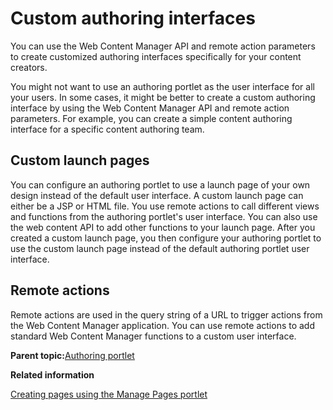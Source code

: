 # Custom authoring interfaces

You can use the Web Content Manager API and remote action parameters to create customized authoring interfaces specifically for your content creators.

You might not want to use an authoring portlet as the user interface for all your users. In some cases, it might be better to create a custom authoring interface by using the Web Content Manager API and remote action parameters. For example, you can create a simple content authoring interface for a specific content authoring team.

## Custom launch pages

You can configure an authoring portlet to use a launch page of your own design instead of the default user interface. A custom launch page can either be a JSP or HTML file. You use remote actions to call different views and functions from the authoring portlet's user interface. You can also use the web content API to add other functions to your launch page. After you created a custom launch page, you then configure your authoring portlet to use the custom launch page instead of the default authoring portlet user interface.

## Remote actions

Remote actions are used in the query string of a URL to trigger actions from the Web Content Manager application. You can use remote actions to add standard Web Content Manager functions to a custom user interface.

**Parent topic:**[Authoring portlet](../site/site_auth_portlet.md)

**Related information**  


[Creating pages using the Manage Pages portlet](../panel_help/h_mp_create_pages.md)

